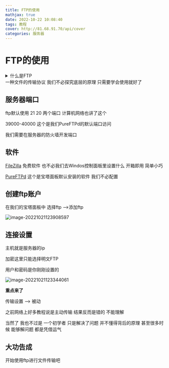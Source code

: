 ```yaml
---
title: FTP的使用
mathjax: true
date: 2022-10-22 10:08:40
tags: 教程
cover: http://81.68.91.70/api/cover
categories: 服务器
---
```


# FTP的使用

<details><summary>什么是FTP</summary>
    FTP (File Transfer Protocol) is used to communicate and transfer files  between computers on a TCP/IP (Transmission Control Protocol/Internet  Protocol) network, aka the internet. Users, who have been granted  access, can receive and transfer files in the File Transfer Protocol  server (also known as FTP host/site).
</details>
一种文件的传输协议 我们不必探究底层的原理 只需要学会使用就好了 

## 服务器端口

ftp默认使用 21 20 两个端口 计算机网络也讲了这个

39000-40000 这个是我们PureFTPd的默认端口访问 

我们需要在服务器的防火墙开发端口

## 软件

[FileZilla](https://filezilla-project.org/) 免费软件 也不必我们去Windos控制面板里设置什么 开箱即用 简单小巧

[PureFTPd]() 这个是宝塔面板默认安装的软件 我们不必配置

## 创建ftp账户

在我们的宝塔面板中 选择ftp –>添加ftp

![image-20221021123908597](http://localhost:3000/picgo/1668765064217.webp)



## 连接设置

主机就是服务器的ip 

加密这里只能选择明文FTP

用户和密码是你刚刚设置的

![image-20221021123344061](https://i0.hdslb.com/bfs/album/af3a4f73bd3d90b8cb98d6fea23cb0e3dd011ec6.png)

**重点来了**

传输设置 –> 被动 

之前网络上好多教程说是主动传输 结果反而是错的 不能理解

当然了 我也不过是 一个初学者 只是解决了问题 并不懂得背后的原理 甚至很多时候 能够解问题 都是凭借运气

## 大功告成 

开始使用ftp进行文件传输吧
